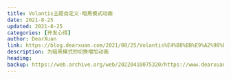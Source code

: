 ```yaml
---
title: Volantis主题自定义-暗黑模式动画
date: 2021-8-25
updated: 2021-8-25
categories: [开发心得]
author: DearXuan
link: https://blog.dearxuan.com/2021/08/25/Volantis%E4%B8%BB%E9%A2%98%E8%87%AA%E5%AE%9A%E4%B9%89%E2%80%94%E6%9A%97%E9%BB%91%E6%A8%A1%E5%BC%8F%E5%8A%A8%E7%94%BB/
description: 为暗黑模式的切换增加动画
headimg:
backup: https://web.archive.org/web/20220410075320/https://www.dearxuan.top/2021/08/25/Volantis%E4%B8%BB%E9%A2%98%E8%87%AA%E5%AE%9A%E4%B9%89%E2%80%94%E6%9A%97%E9%BB%91%E6%A8%A1%E5%BC%8F%E5%8A%A8%E7%94%BB/
---
```

